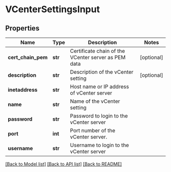 # VCenterSettingsInput

## Properties
Name | Type | Description | Notes
------------ | ------------- | ------------- | -------------
**cert_chain_pem** | **str** | Certificate chain of the VCenter server as PEM data | [optional] 
**description** | **str** | Description of the vCenter setting | [optional] 
**inetaddress** | **str** | Host name or IP address of vCenter server | 
**name** | **str** | Name of the vCenter setting | 
**password** | **str** | Password to login to the vCenter server | 
**port** | **int** | Port number of the vCenter server. | 
**username** | **str** | Username to login to the vCenter server | 

[[Back to Model list]](../README.md#documentation-for-models) [[Back to API list]](../README.md#documentation-for-api-endpoints) [[Back to README]](../README.md)


